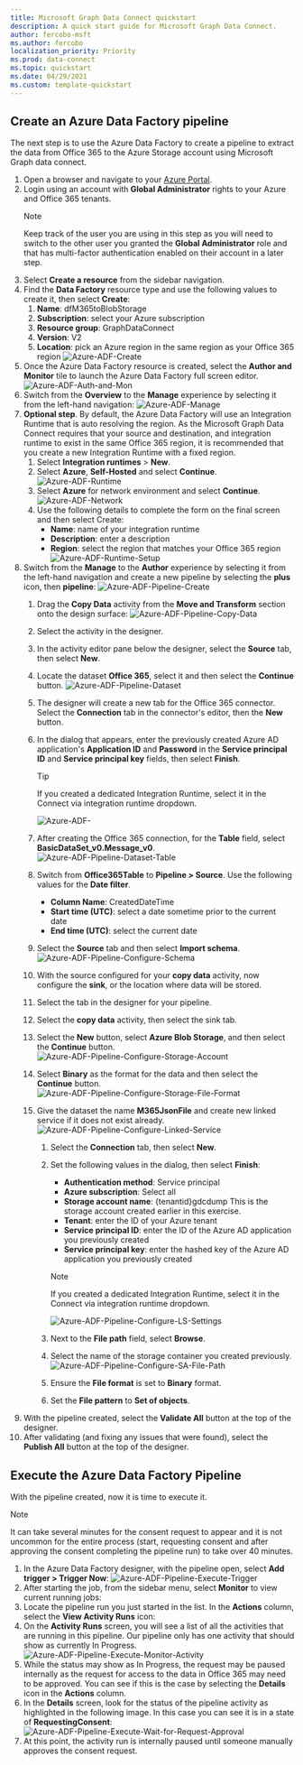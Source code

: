 ```yaml
---
title: Microsoft Graph Data Connect quickstart
description: A quick start guide for Microsoft Graph Data Connect.
author: fercobo-msft
ms.author: fercobo
localization_priority: Priority
ms.prod: data-connect
ms.topic: quickstart
ms.date: 04/29/2021
ms.custom: template-quickstart
---
```


## Create an Azure Data Factory pipeline

The next step is to use the Azure Data Factory to create a pipeline to extract the data from Office 365 to the Azure Storage account using Microsoft Graph data connect.

1. Open a browser and navigate to your [Azure Portal](https://portal.azure.com/).
2. Login using an account with **Global Administrator** rights to your Azure and Office 365 tenants.
    > [!NOTE]
    > Keep track of the user you are using in this step as you will need to switch to the other user you granted the **Global Administrator** role and that has multi-factor authentication enabled on their account in a later step.
3. Select **Create a resource** from the sidebar navigation.
4. Find the **Data Factory** resource type and use the following values to create it, then select **Create**:
    1. **Name**: dfM365toBlobStorage
    1. **Subscription**: select your Azure subscription
    1. **Resource group**: GraphDataConnect
    1. **Version**: V2
    1. **Location**: pick an Azure region in the same region as your Office 365 region
    ![Azure-ADF-Create](images/data-connect-adf-create.png)
5. Once the Azure Data Factory resource is created, select the **Author and Monitor** tile to launch the Azure Data Factory full screen editor.
![Azure-ADF-Auth-and-Mon](images/data-connect-adf-auth-and-mon.png)
6. Switch from the **Overview** to the **Manage** experience by selecting it from the left-hand navigation:
![Azure-ADF-Manage](images/data-connect-adf-manage.png)
7. **Optional step**. By default, the Azure Data Factory will use an Integration Runtime that is auto resolving the region. As the Microsoft Graph Data Connect requires that your source and destination, and integration runtime to exist in the same Office 365 region, it is recommended that you create a new Integration Runtime with a fixed region.
    1. Select **Integration runtimes** > **New**.
    1. Select **Azure**, **Self-Hosted** and select **Continue**.
    ![Azure-ADF-Runtime](images/data-connect-adf-runtime.png)
    1. Select **Azure** for network environment and select **Continue**.
    ![Azure-ADF-Network](images/data-connect-adf-network.png)
    1. Use the following details to complete the form on the final screen and then select Create:
        - **Name**: name of your integration runtime
        - **Description**: enter a description
        - **Region**: select the region that matches your Office 365 region
        ![Azure-ADF-Runtime-Setup](images/data-connect-adf-runtime-setup.png)
8. Switch from the **Manage** to the **Author** experience by selecting it from the left-hand navigation and create a new pipeline by selecting the **plus** icon, then **pipeline**:
   ![Azure-ADF-Pipeline-Create](images/data-connect-adf-pipeline-create.png)
    1. Drag the **Copy Data** activity from the **Move and Transform** section onto the design surface:
    ![Azure-ADF-Pipeline-Copy-Data](images/data-connect-adf-pipeline-copy-data.png)
    2. Select the activity in the designer.
    3. In the activity editor pane below the designer, select the **Source** tab, then select **New**.
    4. Locate the dataset **Office 365**, select it and then select the **Continue** button.
    ![Azure-ADF-Pipeline-Dataset](images/data-connect-adf-pipeline-dataset.png)
    5. The designer will create a new tab for the Office 365 connector. Select the **Connection** tab in the connector's editor, then the **New** button.
    6. In the dialog that appears, enter the previously created Azure AD application's **Application ID** and **Password** in the **Service principal ID** and **Service principal key** fields, then select **Finish**.
        > [!TIP]
        > If you created a dedicated Integration Runtime, select it in the Connect via integration runtime dropdown.

        ![Azure-ADF-](images/data-connect-adf-linked-service.png)
    7. After creating the Office 365 connection, for the **Table** field, select **BasicDataSet_v0.Message_v0**.
    ![Azure-ADF-Pipeline-Dataset-Table](images/data-connect-adf-pipeline-dataset-table.png)
    8. Switch from **Office365Table** to **Pipeline > Source**. Use the following values for the **Date filter**.
        - **Column Name**: CreatedDateTime
        - **Start time (UTC)**: select a date sometime prior to the current date
        - **End time (UTC)**: select the current date
    9. Select the **Source** tab and then select **Import schema**.
    ![Azure-ADF-Pipeline-Configure-Schema](images/data-connect-adf-configure-schema.png)
    10. With the source configured for your **copy data** activity, now configure the **sink**, or the location where data will be stored.
    11. Select the tab in the designer for your pipeline.
    12. Select the **copy data** activity, then select the sink tab.
    13. Select the **New** button, select **Azure Blob Storage**, and then select the **Continue** button.
    ![Azure-ADF-Pipeline-Configure-Storage-Account](images/data-connect-adf-configure-storage.png)
    14. Select **Binary** as the format for the data and then select the **Continue** button.
    ![Azure-ADF-Pipeline-Configure-Storage-File-Format](images/data-connect-adf-configure-sa-format.png)
    15. Give the dataset the name __M365JsonFile__ and create new linked service if it does not exist already.
        ![Azure-ADF-Pipeline-Configure-Linked-Service](images/data-connect-adf-configure-linked-service.png)
        1. Select the **Connection** tab, then select **New**.
        2. Set the following values in the dialog, then select **Finish**:
            - **Authentication method**: Service principal
            - **Azure subscription**: Select all
            - **Storage account name**: {tenantid}gdcdump
            This is the storage account created earlier in this exercise.
            - **Tenant**: enter the ID of your Azure tenant
            - **Service principal ID**: enter the ID of the Azure AD application you previously created
            - **Service principal key**: enter the hashed key of the Azure AD application you previously created
            > [!NOTE]
            > If you created a dedicated Integration Runtime, select it in the Connect via integration runtime dropdown.

            ![Azure-ADF-Pipeline-Configure-LS-Settings](images/data-connect-adf-ls-config.png)
        3. Next to the **File path** field, select **Browse**.
        4. Select the name of the storage container you created previously.
        ![Azure-ADF-Pipeline-Configure-SA-File-Path](images/data-connect-adf-sa-fp-config.png)
        5. Ensure the **File format** is set to **Binary** format.
        6. Set the **File pattern** to **Set of objects**.
9. With the pipeline created, select the **Validate All** button at the top of the designer.
10. After validating (and fixing any issues that were found), select the **Publish All** button at the top of the designer.

## Execute the Azure Data Factory Pipeline

With the pipeline created, now it is time to execute it.
> [!NOTE]
> It can take several minutes for the consent request to appear and it is not uncommon for the entire process (start, requesting consent and after approving the consent completing the pipeline run) to take over 40 minutes.

1. In the Azure Data Factory designer, with the pipeline open, select **Add trigger > Trigger Now**:
![Azure-ADF-Pipeline-Execute-Trigger](images/data-connect-adf-execute-trigger.png)
2. After starting the job, from the sidebar menu, select **Monitor** to view current running jobs:
3. Locate the pipeline run you just started in the list. In the **Actions** column, select the **View Activity Runs** icon:
4. On the **Activity Runs** screen, you will see a list of all the activities that are running in this pipeline. Our pipeline only has one activity that should show as currently In Progress.
![Azure-ADF-Pipeline-Execute-Monitor-Activity](images/data-connect-adf-pipeline-activity.png)
5. While the status may show as In Progress, the request may be paused internally as the request for access to the data in Office 365 may need to be approved. You can see if this is the case by selecting the **Details** icon in the **Actions** column.
6. In the **Details** screen, look for the status of the pipeline activity as highlighted in the following image. In this case you can see it is in a state of **RequestingConsent**:
![Azure-ADF-Pipeline-Execute-Wait-for-Request-Approval](images/data-connect-adf-wait-for-approval.png)
7. At this point, the activity run is internally paused until someone manually approves the consent request.

